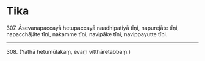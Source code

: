 

# Tika






307\. Āsevanapaccayā hetupaccayā naadhipatiyā tīṇi, napurejāte tīṇi, napacchājāte tīṇi, nakamme tīṇi, navipāke tīṇi, navippayutte tīṇi.

---

308\. (Yathā hetumūlakaṃ, evaṃ vitthāretabbaṃ.)





